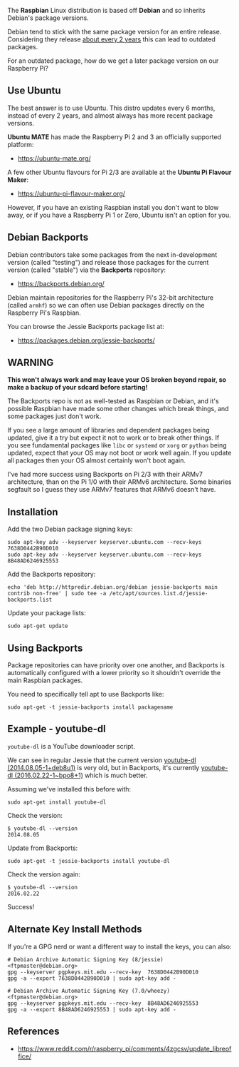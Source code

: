 The **Raspbian** Linux distribution is based off **Debian** and so inherits Debian's package versions.

Debian tend to stick with the same package version for an entire release. Considering they release [about every 2 years](https://en.wikipedia.org/wiki/List_of_Debian_releases#Release_table) this can lead to outdated packages.

For an outdated package, how do we get a later package version on our Raspberry Pi?

## Use Ubuntu

The best answer is to use Ubuntu. This distro updates every 6 months, instead of every 2 years, and almost always has more recent package versions.

**Ubuntu MATE** has made the Raspberry Pi 2 and 3 an officially supported platform:

* https://ubuntu-mate.org/

A few other Ubuntu flavours for Pi 2/3 are available at the **Ubuntu Pi Flavour Maker**:

* https://ubuntu-pi-flavour-maker.org/

However, if you have an existing Raspbian install you don't want to blow away, or if you have a Raspberry Pi 1 or Zero, Ubuntu isn't an option for you.

## Debian Backports

Debian contributors take some packages from the next in-development version (called "testing") and release those packages for the current version (called "stable") via the **Backports** repository:

* https://backports.debian.org/

Debian maintain repositories for the Raspberry Pi's 32-bit architecture (called `armhf`) so we can often use Debian packages directly on the Raspberry Pi's Raspbian.

You can browse the Jessie Backports package list at:

* https://packages.debian.org/jessie-backports/

## WARNING

**This won't always work and may leave your OS broken beyond repair, so make a backup of your sdcard before starting!**

The Backports repo is not as well-tested as Raspbian or Debian, and it's possible Raspbian have made some other changes which break things, and some packages just don't work.

If you see a large amount of libraries and dependent packages being updated, give it a try but expect it not to work or to break other things. If you see fundamental packages like `libc` or `systemd` or `xorg` or `python` being updated, expect that your OS may not boot or work well again. If you update all packages then your OS almost certainly won't boot again.

I've had more success using Backports on Pi 2/3 with their ARMv7 architecture, than on the Pi 1/0 with their ARMv6 architecture. Some binaries segfault so I guess they use ARMv7 features that ARMv6 doesn't have.

## Installation

Add the two Debian package signing keys:

~~~
sudo apt-key adv --keyserver keyserver.ubuntu.com --recv-keys 7638D0442B90D010
sudo apt-key adv --keyserver keyserver.ubuntu.com --recv-keys 8B48AD6246925553
~~~

Add the Backports repository:

~~~
echo 'deb http://httpredir.debian.org/debian jessie-backports main contrib non-free' | sudo tee -a /etc/apt/sources.list.d/jessie-backports.list
~~~

Update your package lists:

~~~
sudo apt-get update
~~~

## Using Backports

Package repositories can have priority over one another, and Backports is automatically configured with a lower priority so it shouldn't override the main Raspbian packages.

You need to specifically tell apt to use Backports like:

~~~
sudo apt-get -t jessie-backports install packagename
~~~

## Example - youtube-dl

`youtube-dl` is a YouTube downloader script.

We can see in regular Jessie that the current version [youtube-dl (2014.08.05-1+deb8u1)](https://packages.debian.org/jessie/web/youtube-dl) is very old, but in Backports, it's currently [youtube-dl (2016.02.22-1~bpo8+1)](https://packages.debian.org/jessie-backports/web/youtube-dl) which is much better.

Assuming we've installed this before with:

~~~
sudo apt-get install youtube-dl
~~~

Check the version:

~~~
$ youtube-dl --version
2014.08.05
~~~

Update from Backports:

~~~
sudo apt-get -t jessie-backports install youtube-dl
~~~

Check the version again:

~~~
$ youtube-dl --version
2016.02.22
~~~

Success!

## Alternate Key Install Methods

If you're a GPG nerd or want a different way to install the keys, you can also:

~~~
# Debian Archive Automatic Signing Key (8/jessie) <ftpmaster@debian.org>
gpg --keyserver pgpkeys.mit.edu --recv-key  7638D0442B90D010
gpg -a --export 7638D0442B90D010 | sudo apt-key add -

# Debian Archive Automatic Signing Key (7.0/wheezy) <ftpmaster@debian.org>
gpg --keyserver pgpkeys.mit.edu --recv-key  8B48AD6246925553
gpg -a --export 8B48AD6246925553 | sudo apt-key add -
~~~

## References

* https://www.reddit.com/r/raspberry_pi/comments/4zgcsv/update_libreoffice/